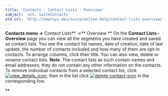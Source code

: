 ```yaml
---
title: 'Contacts - Contact Lists - Overview'
subject: 'olh, SuiteContacts'
old_url: 'http://emarsys.dev/suite/online-help/contact-lists-overview/'
---
```


**Contacts menu ->** Contact Lists** ->** Overview ** On the **Contact Lists - Overview** page you can view all the segments you have created and saved as contact lists. You see the contact list names, date of creation, date of last update, the number of contacts included and how many of them are opt-in contacts. To arrange columns, click their title. You can also view, delete or rename contact lists. **Note**: The contact lists as such contain names and email addresses; they do not contain any other information on the contacts. To remove individual contacts from a selected contact list, click [![view_details_icon](/assets/images/view_details_icon.png)](/assets/images/view_details_icon.png); then in the list click [![delete-contact-icon](/assets/images/delete-contact-icon.png)](/assets/images/delete-contact-icon.png) in the corresponding line.

**